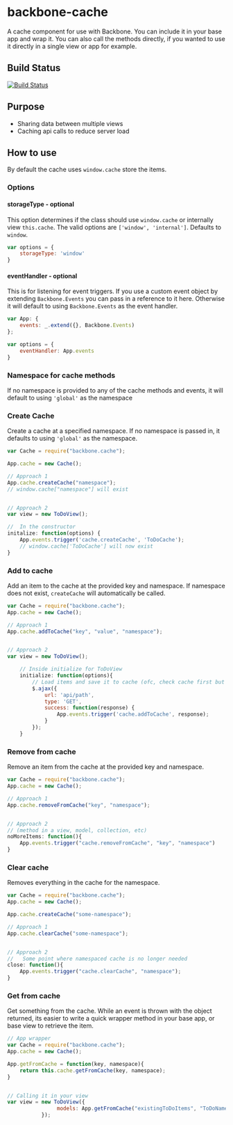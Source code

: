 # backbone-cache
A cache component for use with Backbone. You can include it in your base app and wrap it. You can also call the methods directly, if you wanted to use it directly in a single view or app for example.


## Build Status
[![Build Status](https://travis-ci.org/zsyed91/backbone-cache.svg)](https://travis-ci.org/zsyed91/backbone-cache)


## Purpose

- Sharing data between multiple views
- Caching api calls to reduce server load


## How to use

By default the cache uses `window.cache` store the items. 

### Options

#### storageType - optional

This option determines if the class should use `window.cache` or internally view `this.cache`.
The valid options are `['window', 'internal']`. Defaults to `window`.

```js
var options = {
    storageType: 'window'
}

```

#### eventHandler - optional

This is for listening for event triggers. If you use a custom event object by extending `Backbone.Events` you can pass in a reference to it here. Otherwise it will default to using `Backbone.Events` as the event handler.

```js
var App: {
    events: _.extend({}, Backbone.Events)
};

var options = {
    eventHandler: App.events
}
```


### Namespace for cache methods

If no namespace is provided to any of the cache methods and events, it will default to using `'global'` as the namespace

### Create Cache

Create a cache at a specified namespace. If no namespace is passed in, it defaults to using `'global'` as the namespace.

```js
var Cache = require("backbone.cache");

App.cache = new Cache();

// Approach 1
App.cache.createCache("namespace");
// window.cache["namespace"] will exist


// Approach 2
var view = new ToDoView();

//  In the constructor
initalize: function(options) {
    App.events.trigger('cache.createCache', 'ToDoCache');
    // window.cache['ToDoCache'] will now exist
}
```


### Add to cache

Add an item to the cache at the provided key and namespace. If namespace does not exist, `createCache` will automatically be called.

```js
var Cache = require("backbone.cache");
App.cache = new Cache();

// Approach 1
App.cache.addToCache("key", "value", "namespace");


// Approach 2
var view = new ToDoView();

    // Inside initialize for ToDoView
    initialize: function(options){
        // Load items and save it to cache (ofc, check cache first but this is an example)
        $.ajax({
            url: 'api/path',
            type: 'GET',
            success: function(response) {
                App.events.trigger('cache.addToCache', response);
            }
        });
    }
```


### Remove from cache

Remove an item from the cache at the provided key and namespace.

```js
var Cache = require("backbone.cache");
App.cache = new Cache();

// Approach 1
App.cache.removeFromCache("key", "namespace");


// Approach 2
// (method in a view, model, collection, etc)
noMoreItems: function(){
    App.events.trigger("cache.removeFromCache", "key", "namespace")
}

```

### Clear cache

Removes everything in the cache for the namespace.

```js
var Cache = require("backbone.cache");
App.cache = new Cache();

App.cache.createCache("some-namespace");

// Approach 1
App.cache.clearCache("some-namespace");


// Approach 2
//   Some point where namespaced cache is no longer needed
close: function(){
    App.events.trigger("cache.clearCache", "namespace");
}

```

### Get from cache

Get something from the cache. While an event is thrown with the object returned, its easier to write a quick wrapper method in your base app, or base view to retrieve the item.

```js
// App wrapper
var Cache = require("backbone.cache");
App.cache = new Cache();

App.getFromCache = function(key, namespace){
    return this.cache.getFromCache(key, namespace);
}


// Calling it in your view
var view = new ToDoView({
                models: App.getFromCache("existingToDoItems", "ToDoNamespace");
           });
```
